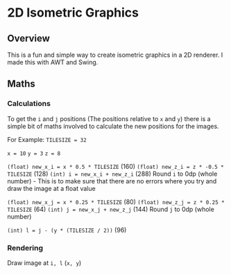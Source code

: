# 2D Isometric Graphics

## Overview

This is a fun and simple way to create isometric graphics in a 2D renderer. I made this with AWT and Swing.

## Maths

### Calculations

To get the `i` and `j` positions (The positions relative to `x` and `y`) there is a simple bit of maths involved to calculate the new positions for the images.

For Example:
`TILESIZE = 32`

`x = 10`
`y = 3`
`z = 8`

`(float) new_x_i = x * 0.5 * TILESIZE` (160)
`(float) new_z_i = z * -0.5 * TILESIZE` (128)
`(int) i = new_x_i + new_z_i` (288)
Round `i` to 0dp (whole number) - This is to make sure that there are no errors where you try and draw the image at a float value

`(float) new_x_j = x * 0.25 * TILESIZE` (80)
`(float) new_z_j = z * 0.25 * TILESIZE` (64)
`(int) j = new_x_j + new_z_j` (144)
Round `j` to 0dp (whole number)

`(int) l = j - (y * (TILESIZE / 2))` (96)

### Rendering

Draw image at `i, l` (`x, y`)
